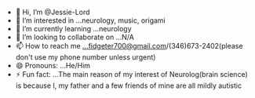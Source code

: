 - 👋 Hi, I’m @Jessie-Lord
- 👀 I’m interested in ...neurology, music, origami
- 🌱 I’m currently learning ...neurology
- 💞️ I’m looking to collaborate on ...N/A
- 📫 How to reach me ...fidgeter700@gmail.com/(346)673-2402(please don't use my phone number unless urgent)
- 😄 Pronouns: ...He/Him
- ⚡ Fun fact: ...The main reason of my interest of Neurolog(brain science) is because I, my father and a few friends of mine are all mildly autistic
